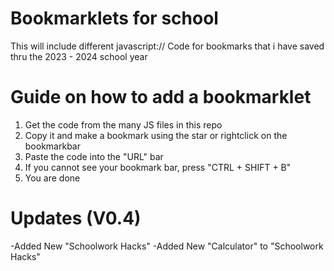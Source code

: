# Bookmarklets for school

This will include different javascript:// Code for bookmarks that i have saved thru the 2023 - 2024 school year

# Guide on how to add a bookmarklet

1. Get the code from the many JS files in this repo
2. Copy it and make a bookmark using the star or rightclick on the bookmarkbar
3. Paste the code into the "URL" bar
4. If you cannot see your bookmark bar, press "CTRL + SHIFT + B"
5. You are done


# Updates (V0.4)
-Added New "Schoolwork Hacks"
-Added New "Calculator" to "Schoolwork Hacks"
